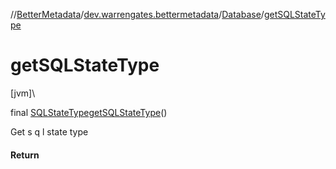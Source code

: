//[BetterMetadata](../../../index.md)/[dev.warrengates.bettermetadata](../index.md)/[Database](index.md)/[getSQLStateType](get-s-q-l-state-type.md)

# getSQLStateType

[jvm]\

final [SQLStateType](../-s-q-l-state-type/index.md)[getSQLStateType](get-s-q-l-state-type.md)()

Get s q l state type

#### Return
